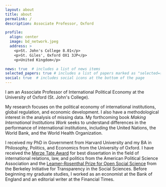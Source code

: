 ```yaml
---
layout: about
title: about
permalink: /
description: Associate Professor, Oxford

profile:
  align: center
  image: bd_network.jpeg
  address: >
    <p>St. John's College 8.01</p>
    <p>St. Giles', Oxford OX1 3JP</p>
    <p>United Kingdom</p>

news: true  # includes a list of news items
selected_papers: true # includes a list of papers marked as "selected={true}"
social: true  # includes social icons at the bottom of the page
---
```


I am an Associate Professor of International Political Economy at the University of Oxford (St. John's College).

My research focuses on the political economy of international institutions, global regulation, and economic development. I also have a methodological interest in the analysis of missing data. My forthcoming book _Making International Institutions Work_ seeks to understand differences in the performance of international institutions, including the United Nations, the World Bank, and the World Health Organization.

I received my PhD in Government from Harvard University and my BA in Philosophy, Politics, and Economics from the University of Oxford. I have received the [Merze Tate Award](https://politicalsciencenow.com/ranjit-lall-2019-merze-tate-award-recipient/) for best dissertation in the field of international relations, law, and politics from the American Political Science Association and the [Leamer-Rosenthal Prize for Open Social Science](https://www.bitss.org/people/ranjit-lall/) from the Berkeley Initiative for Transparency in the Social Sciences. Before beginning my graduate studies, I worked as an economist at the Bank of England and an editorial writer at the Financial Times.
